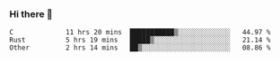 ### Hi there 👋

<!--
**WShiBin/WShiBin** is a ✨ _special_ ✨ repository because its `README.md` (this file) appears on your GitHub profile.

Here are some ideas to get you started:

- 🔭 I’m currently working on ...
- 🌱 I’m currently learning ...
- 👯 I’m looking to collaborate on ...
- 🤔 I’m looking for help with ...
- 💬 Ask me about ...
- 📫 How to reach me: ...
- 😄 Pronouns: ...
- ⚡ Fun fact: ...
-->

<!--START_SECTION:waka-->

```text
C             11 hrs 20 mins  ███████████▒░░░░░░░░░░░░░   44.97 %
Rust          5 hrs 19 mins   █████▒░░░░░░░░░░░░░░░░░░░   21.14 %
Other         2 hrs 14 mins   ██▒░░░░░░░░░░░░░░░░░░░░░░   08.86 %
```

<!--END_SECTION:waka-->
